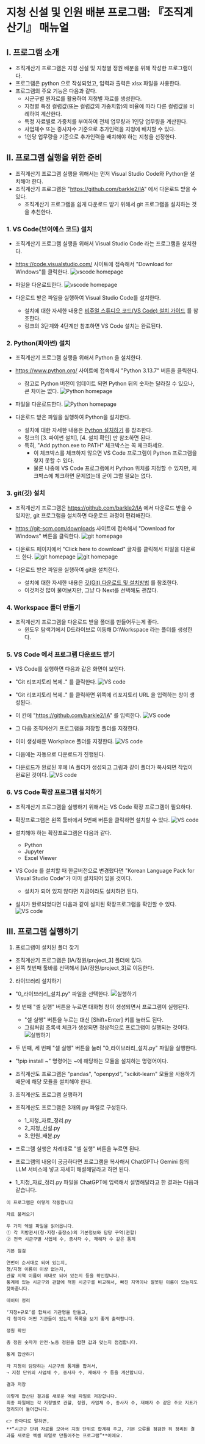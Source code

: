 # 지청 신설 및 인원 배분 프로그램: 『조직계산기』 매뉴얼

## I. 프로그램 소개

- 조직계산기 프로그램은 지청 신설 및 지청별 정원 배분을 위해 작성한 프로그램이다.
- 프로그램은 python 으로 작성되었고, 입력과 출력은 xlsx 파일을 사용한다.
- 프로그램의 주요 기능은 다음과 같다.
  - 시군구별 원자료를 활용하여 지청별 자료를 생성한다.
  - 지청별 특정 컬럼값(또는 컬럼값의 가중치합)의 비율에 따라 다른 컬럼값을 비례하여 계산한다.
  - 특정 자료별로 가중치를 부여하여 전체 업무량과 1인당 업무량을 계산한다.
  - 사업체수 또는 종사자수 기준으로 추가인력을 지청에 배치할 수 있다.
  - 1인당 업무량을 기준으로 추가인력을 배치해야 하는 지청을 선정한다.

## II. 프로그램 실행을 위한 준비

- 조직계산기 프로그램 실행을 위해서는 먼저 Visual Studio Code와 Python을 설치해야 한다.
- 조직계산기 프로그램은 "https://github.com/barkle2/IA" 에서 다운로드 받을 수 있다.
  - 조직계산기 프로그램을 쉽게 다운로드 받기 위해서 git 프로그램을 설치하는 것을 추천한다.

### 1. VS Code(브이에스 코드) 설치

- 조직계산기 프로그램 실행을 위해서 Visual Studio Code 라는 프로그램을 설치한다.

- https://code.visualstudio.com/ 사이트에 접속해서 "Download for Windows"를 클릭한다.
![vscode homepage](./image/vscode_01.png)

- 파일을 다운로드한다.
![vscode homepage](./image/vscode_02.png)

- 다운로드 받은 파일을 실행하여 Visual Studio Code를 설치한다.
  - 설치에 대한 자세한 내용은 [비주얼 스튜디오 코드(VS Code) 설치 가이드](https://blog.naver.com/logic_edu/223904386852) 를 참조한다.
  - 링크의 3단계와 4단계만 참조하면 VS Code 설치는 완료된다.

### 2. Python(파이썬) 설치

- 조직계산기 프로그램 실행을 위해서 Python 을 설치한다.

- https://www.python.org/ 사이트에 접속해서 "Python 3.13.7" 버튼을 클릭한다.
  - 참고로 Python 버전이 업데이트 되면 Python 뒤의 숫자는 달라질 수 있으나, 큰 차이는 없다.
![Python homepage](./image/python_01.png)

- 파일을 다운로드한다.
![Python homepage](./image/python_02.png)

- 다운로드 받은 파일을 실행하여 Python을 설치한다.
  - 설치에 대한 자세한 내용은 [Python 설치하기](https://plug-and-play-life.tistory.com/36) 를 참조한다.
  - 링크의 [3. 파이썬 설치], [4. 설치 확인] 만 참조하면 된다.
  - 특히, "Add python.exe to PATH" 체크박스는 꼭 체크하세요.
    - 이 체크박스를 체크하지 않으면 VS Code 프로그램이 Python 프로그램을 찾지 못할 수 있다.
    - 물론 나중에 VS Code 프로그램에서 Python 위치를 지정할 수 있지만, 체크박스에 체크하면 문제없는데 굳이 그럴 필요는 없다.

### 3. git(깃) 설치

- 조직계산기 프로그램은 https://github.com/barkle2/IA 에서 다운로드 받을 수 있지만, git 프로그램을 설치하면 다운로드 과정이 편리해진다.

- https://git-scm.com/downloads 사이트에 접속해서 "Download for Windows" 버튼을 클릭한다.
![git homepage](./image/git_01.png)

- 다운로드 페이지에서 "Click here to download" 글자를 클릭해서 파일을 다운로드 한다.
![git homepage](./image/git_02.png)
![git homepage](./image/git_03.png)

- 다운로드 받은 파일을 실행하여 git을 설치한다.
  - 설치에 대한 자세한 내용은 [깃(Git) 다운로드 및 설치방법](https://m.blog.naver.com/efforthye/223042611627) 를 참조한다.
  - 이것저것 많이 물어보지만, 그냥 다 Next를 선택해도 괜찮다.

### 4. Workspace 폴더 만들기

- 조직계산기 프로그램을 다운로드 받을 폴더를 만들어두는게 좋다.
  - 윈도우 탐색기에서 D드라이브로 이동해 D:\Workspace 라는 폴더를 생성한다.

### 5. VS Code 에서 프로그램 다운로드 받기

- VS Code를 실행하면 다음과 같은 화면이 보인다.
- "Git 리포지토리 복제.." 를 클릭한다.
![VS code](./image/clone_01.png)

- "Git 리포지토리 복제.." 를 클릭하면 위쪽에 리포지토리 URL 을 입력하는 창이 생성된다.
- 이 칸에 "https://github.com/barkle2/IA" 를 입력한다.
![VS code](./image/clone_02.png)

- 그 다음 조직계산기 프로그램을 저장할 폴더를 지정한다.
- 이미 생성해둔 Workplace 폴더를 지정한다.
![VS code](./image/clone_03.png)

- 다음에는 자동으로 다운로드가 진행된다.
- 다운로드가 완료된 후에 IA 폴더가 생성되고 그림과 같이 폴더가 복사되면 작업이 완료된 것이다.
![VS code](./image/clone_04.png)

### 6. VS Code 확장 프로그램 설치하기

- 조직계산기 프로그램을 실행하기 위해서는 VS Code 확장 프로그램이 필요하다.

- 확장프로그램은 왼쪽 툴바에서 5번째 버튼을 클릭하면 설치할 수 있다.
![VS code](./image/clone_05.png)

- 설치해야 하는 확장프로그램은 다음과 같다.
  - Python
  - Jupyter
  - Excel Viewer

- VS Code 를 설치할 때 한글버전으로 변경했다면 "Korean Language Pack for Visual Studio Code"가 이미 설치되어 있을 것이다.
  - 설치가 되어 있지 않다면 지금이라도 설치하면 된다.

- 설치가 완료되었다면 다음과 같이 설치된 확장프로그램을 확인할 수 있다.
![VS code](./image/clone_06.png)

## III. 프로그램 실행하기

1. 프로그램이 설치된 폴더 찾기

- 조직계산기 프로그램은 [IA/정원/project_3] 폴더에 있다.
- 왼쪽 첫번째 툴바를 선택해서 [IA/정원/project_3]로 이동한다.

2. 라이브러리 설치하기

- "0_라이브러리_설치.py" 파일을 선택한다.
![실행하기](./image/run_01.png)

- 첫 번째 "셀 실행" 버튼을 누르면 대화형 창이 생성되면서 프로그램이 실행된다.
  - "셀 실행" 버튼을 누르는 대신 [Shift+Enter] 키를 눌러도 된다.
  - 그림처럼 초록색 체크가 생성되면 정상적으로 프로그램이 실행되는 것이다.
![실행하기](./image/run_02.png)

- 두 번째, 세 번째 "셀 실행" 버튼을 눌러 "0_라이브러리_설치.py" 파일을 실행한다.

- "!pip install ~" 명령어는 ~에 해당하는 모듈을 설치하는 명령어이다.
- 조직계산도 프로그램은 "pandas", "openpyxl", "scikit-learn" 모듈을 사용하기 때문에 해당 모듈을 설치해야 한다.

3. 조직계산도 프로그램 실행하기

- 조직계산도 프로그램은 3개의 py 파일로 구성된다.
  - 1_지청_자료_정리.py
  - 2_지청_신설.py
  - 3_인원_배분.py

- 프로그램 실행은 차례대로 "셀 실행" 버튼을 누르면 된다.
- 프로그램의 내용이 궁금하다면 프로그램을 복사해서 ChatGPT나 Gemini 등의 LLM 서비스에 넣고 자세히 해설해달라고 하면 된다.

- 1_지청_자료_정리.py 파일을 ChatGPT에 입력해서 설명해달라고 한 결과는 다음과 같습니다.

```
이 프로그램은 이렇게 작동합니다

자료 불러오기

두 가지 엑셀 파일을 읽어옵니다.
① 각 지방관서(청·지청·출장소)의 기본정보와 담당 구역(관할)
② 전국 시군구별 사업체 수, 종사자 수, 재해자 수 같은 통계

기본 점검

연번이 순서대로 되어 있는지,
청/지청 이름이 이상 없는지,
관할 지역 이름이 제대로 되어 있는지 등을 확인합니다.
통계에 있는 시군구와 관할에 적힌 시군구를 비교해서, 빠진 지역이나 잘못된 이름이 있는지도 찾아줍니다.

데이터 정리

‘지청+규모’를 합쳐서 기관명을 만들고,
각 청마다 어떤 기관들이 있는지 목록을 보기 좋게 출력합니다.

정원 확인

총 정원 숫자가 안전·노동 정원을 합한 값과 맞는지 점검합니다.

통계 합산하기

각 지청이 담당하는 시군구의 통계를 합쳐서,
→ 지청 단위의 사업체 수, 종사자 수, 재해자 수 등을 계산합니다.

결과 저장

이렇게 합산된 결과를 새로운 엑셀 파일로 저장합니다.
최종 파일에는 각 지청별로 관할, 정원, 사업체 수, 종사자 수, 재해자 수 같은 주요 지표가 정리되어 들어갑니다.

👉 한마디로 말하면,
**“시군구 단위 자료를 모아서 지청 단위로 합계해 주고, 기본 오류를 점검한 뒤 정리된 결과를 새로운 엑셀 파일로 만들어주는 프로그램”**이에요.
```









